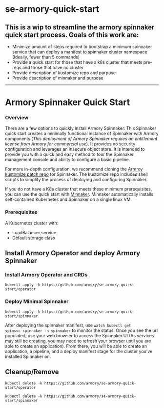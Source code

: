 # se-armory-quick-start

## This is a wip to streamline the armory spinnaker quick start process. Goals of this work are:
* Minimize amount of steps required to bootstrap a minimum spinnaker service that can deploy a manifest to spinnaker cluster namespace (Ideally, fewer than 5 commands)
* Provide a quick start for those that have a k8s cluster that meets pre-reqs and those that have no cluster
* Provide description of kustomize repo and purpose
* Provide description of minnaker and purpose

------------------
# Armory Spinnaker Quick Start

### Overview

There are a few options to quickly install Armory Spinnaker. This Spinnaker quick start creates a minimally functional instance of Spinnaker with Armory components (_This deployment of Armory Spinnaker requires an entitlement license from Armory for commercial use_). It provides no security configuration and leverages an insecure object store. It is intended to provide you with a quick and easy method to tour the Spinnaker management console and ability to configure a basic pipeline.

For more in-depth configuration, we recommend cloning the [Armroy kustomize patch repo](https://github.com/armory/spinnaker-kustomize-patches) for Spinnaker. The kustomize repo includes shell scripts to simplify the process of deploying and configuring Spinnaker. 

If you do not have a K8s cluster that meets these minimum prerequisites, you can use the quick start with [Minnaker](https://github.com/armory/minnaker). Minnaker  automatically installs self-contained Kubernetes and Spinnaker on a single linux VM.

### Prerequisites

A Kubernetes cluster with:
* LoadBalancer service
* Default storage class

## Install Armory Operator and deploy Armory Spinnaker

### Install Armory Operator and CRDs

```kubectl apply -k https://github.com/armory/se-armory-quick-start/operator```

### Deploy Minimal Spinnaker

```kubectl apply -k https://github.com/armory/se-armory-quick-start/spinnaker```

After deploying the spinnaker manifest, use <code>watch kubectl get spinsvc spinnaker -n spinnaker</code> to monitor the status. Once you see the url populated, use your web browser to access the Spinnaker UI (As services may still be creating, you may need to refresh your browser until you are able to create an application). From there, you will be able to create an application, a pipeline, and a deploy manifest stage for the cluster you've installed Spinnaker on.

## Cleanup/Remove

```kubectl delete -k https://github.com/armory/se-armory-quick-start/operator```

```kubectl delete -k https://github.com/armory/se-armory-quick-start/spinnaker```
